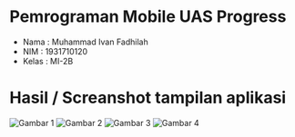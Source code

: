 # Pemrograman Mobile UAS Progress

- Nama  : Muhammad Ivan Fadhilah
- NIM   : 1931710120
- Kelas : MI-2B

# Hasil / Screanshot tampilan aplikasi

![Gambar 1](img/1.jpeg)
![Gambar 2](img/2.jpeg)
![Gambar 3](img/3.jpeg)
![Gambar 4](img/4.jpeg)